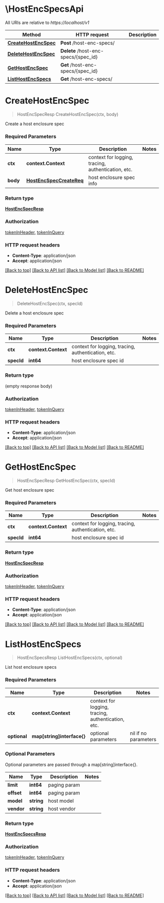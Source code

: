 # \HostEncSpecsApi

All URIs are relative to *https://localhost/v1*

Method | HTTP request | Description
------------- | ------------- | -------------
[**CreateHostEncSpec**](HostEncSpecsApi.md#CreateHostEncSpec) | **Post** /host-enc-specs/ | 
[**DeleteHostEncSpec**](HostEncSpecsApi.md#DeleteHostEncSpec) | **Delete** /host-enc-specs/{spec_id} | 
[**GetHostEncSpec**](HostEncSpecsApi.md#GetHostEncSpec) | **Get** /host-enc-specs/{spec_id} | 
[**ListHostEncSpecs**](HostEncSpecsApi.md#ListHostEncSpecs) | **Get** /host-enc-specs/ | 


# **CreateHostEncSpec**
> HostEncSpecResp CreateHostEncSpec(ctx, body)


Create a host enclosure spec

### Required Parameters

Name | Type | Description  | Notes
------------- | ------------- | ------------- | -------------
 **ctx** | **context.Context** | context for logging, tracing, authentication, etc.
  **body** | [**HostEncSpecCreateReq**](HostEncSpecCreateReq.md)| host enclosure spec info | 

### Return type

[**HostEncSpecResp**](HostEncSpecResp.md)

### Authorization

[tokenInHeader](../README.md#tokenInHeader), [tokenInQuery](../README.md#tokenInQuery)

### HTTP request headers

 - **Content-Type**: application/json
 - **Accept**: application/json

[[Back to top]](#) [[Back to API list]](../README.md#documentation-for-api-endpoints) [[Back to Model list]](../README.md#documentation-for-models) [[Back to README]](../README.md)

# **DeleteHostEncSpec**
> DeleteHostEncSpec(ctx, specId)


Delete a host enclosure spec

### Required Parameters

Name | Type | Description  | Notes
------------- | ------------- | ------------- | -------------
 **ctx** | **context.Context** | context for logging, tracing, authentication, etc.
  **specId** | **int64**| host enclosure spec id | 

### Return type

 (empty response body)

### Authorization

[tokenInHeader](../README.md#tokenInHeader), [tokenInQuery](../README.md#tokenInQuery)

### HTTP request headers

 - **Content-Type**: application/json
 - **Accept**: application/json

[[Back to top]](#) [[Back to API list]](../README.md#documentation-for-api-endpoints) [[Back to Model list]](../README.md#documentation-for-models) [[Back to README]](../README.md)

# **GetHostEncSpec**
> HostEncSpecResp GetHostEncSpec(ctx, specId)


Get host enclosure spec

### Required Parameters

Name | Type | Description  | Notes
------------- | ------------- | ------------- | -------------
 **ctx** | **context.Context** | context for logging, tracing, authentication, etc.
  **specId** | **int64**| host enclosure spec id | 

### Return type

[**HostEncSpecResp**](HostEncSpecResp.md)

### Authorization

[tokenInHeader](../README.md#tokenInHeader), [tokenInQuery](../README.md#tokenInQuery)

### HTTP request headers

 - **Content-Type**: application/json
 - **Accept**: application/json

[[Back to top]](#) [[Back to API list]](../README.md#documentation-for-api-endpoints) [[Back to Model list]](../README.md#documentation-for-models) [[Back to README]](../README.md)

# **ListHostEncSpecs**
> HostEncSpecsResp ListHostEncSpecs(ctx, optional)


List host enclosure specs

### Required Parameters

Name | Type | Description  | Notes
------------- | ------------- | ------------- | -------------
 **ctx** | **context.Context** | context for logging, tracing, authentication, etc.
 **optional** | **map[string]interface{}** | optional parameters | nil if no parameters

### Optional Parameters
Optional parameters are passed through a map[string]interface{}.

Name | Type | Description  | Notes
------------- | ------------- | ------------- | -------------
 **limit** | **int64**| paging param | 
 **offset** | **int64**| paging param | 
 **model** | **string**| host model | 
 **vendor** | **string**| host vendor | 

### Return type

[**HostEncSpecsResp**](HostEncSpecsResp.md)

### Authorization

[tokenInHeader](../README.md#tokenInHeader), [tokenInQuery](../README.md#tokenInQuery)

### HTTP request headers

 - **Content-Type**: application/json
 - **Accept**: application/json

[[Back to top]](#) [[Back to API list]](../README.md#documentation-for-api-endpoints) [[Back to Model list]](../README.md#documentation-for-models) [[Back to README]](../README.md)

